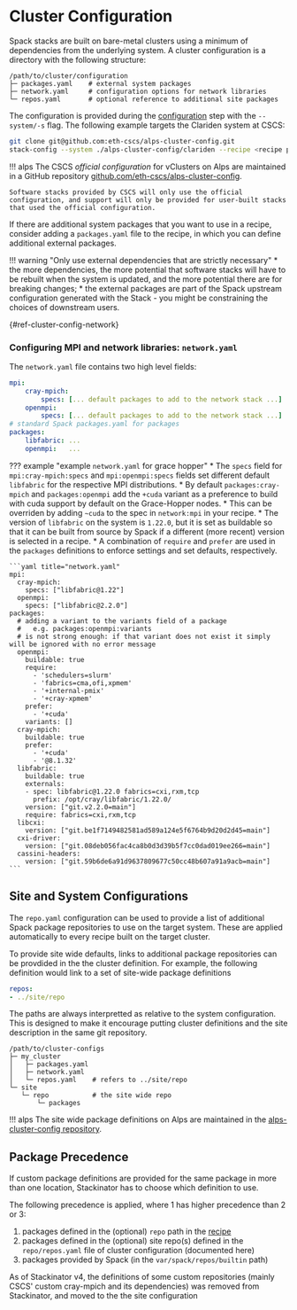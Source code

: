 # Cluster Configuration

Spack stacks are built on bare-metal clusters using a minimum of dependencies from the underlying system.
A cluster configuration is a directory with the following structure:

```
/path/to/cluster/configuration
├─ packages.yaml    # external system packages
├─ network.yaml     # configuration options for network libraries
└─ repos.yaml       # optional reference to additional site packages
```

The configuration is provided during the [configuration](configuring.md) step with the `--system/-s` flag.
The following example targets the Clariden system at CSCS:

```bash
git clone git@github.com:eth-cscs/alps-cluster-config.git
stack-config --system ./alps-cluster-config/clariden --recipe <recipe path> --build <build path>
```

!!! alps
    The CSCS _official configuration_ for vClusters on Alps are maintained in a GitHub repository [github.com/eth-cscs/alps-cluster-config](https://github.com/eth-cscs/alps-cluster-config).

    Software stacks provided by CSCS will only use the official configuration, and support will only be provided for user-built stacks that used the official configuration.

If there are additional system packages that you want to use in a recipe, consider adding a `packages.yaml` file to the recipe, in which you can define additional external packages.

!!! warning "Only use external dependencies that are strictly necessary"
    * the more dependencies, the more potential that software stacks will have to be rebuilt when the system is updated, and the more potential there are for breaking changes;
    * the external packages are part of the Spack upstream configuration generated with the Stack - you might be constraining the choices of downstream users.

[](){#ref-cluster-config-network}
### Configuring MPI and network libraries: `network.yaml`

The `network.yaml` file contains two high level fields:

```yaml title="network.yaml"
mpi:
    cray-mpich:
        specs: [... default packages to add to the network stack ...]
    openmpi:
        specs: [... default packages to add to the network stack ...]
# standard Spack packages.yaml for packages
packages:
    libfabric: ...
    openmpi:   ...
```

??? example "example `network.yaml` for grace hopper"
    * The `specs` field for `mpi:cray-mpich:specs` and `mpi:openmpi:specs` fields set different default `libfabric` for the respective MPI distributions.
    * By default `packages:cray-mpich` and `packages:openmpi` add the `+cuda` variant as a preference to build with cuda support by default on the Grace-Hopper nodes.
        * This can be overriden by adding `~cuda` to the spec in `network:mpi` in your recipe.
    * The version of `libfabric` on the system is `1.22.0`, but it is set as buildable so that it can be built from source by Spack if a different (more recent) version is selected in a recipe.
    * A combination of `require` and `prefer` are used in the `packages` definitions to enforce settings and set defaults, respectively.

    ```yaml title="network.yaml"
    mpi:
      cray-mpich:
        specs: ["libfabric@1.22"]
      openmpi:
        specs: ["libfabric@2.2.0"]
    packages:
      # adding a variant to the variants field of a package
      #   e.g. packages:openmpi:variants
      # is not strong enough: if that variant does not exist it simply will be ignored with no error message
      openmpi:
        buildable: true
        require:
          - 'schedulers=slurm'
          - 'fabrics=cma,ofi,xpmem'
          - '+internal-pmix'
          - '+cray-xpmem'
        prefer:
          - '+cuda'
        variants: []
      cray-mpich:
        buildable: true
        prefer:
          - '+cuda'
          - '@8.1.32'
      libfabric:
        buildable: true
        externals:
        - spec: libfabric@1.22.0 fabrics=cxi,rxm,tcp
          prefix: /opt/cray/libfabric/1.22.0/
        version: ["git.v2.2.0=main"]
        require: fabrics=cxi,rxm,tcp
      libcxi:
        version: ["git.be1f7149482581ad589a124e5f6764b9d20d2d45=main"]
      cxi-driver:
        version: ["git.08deb056fac4ca8b0d3d39b5f7cc0dad019ee266=main"]
      cassini-headers:
        version: ["git.59b6de6a91d9637809677c50cc48b607a91a9acb=main"]
    ```

## Site and System Configurations

The `repo.yaml` configuration can be used to provide a list of additional Spack package repositories to use on the target system.
These are applied automatically to every recipe built on the target cluster.

To provide site wide defaults, links to additional package repositories can be provdided in the the cluster definition.
For example, the following definition would link to a set of site-wide package definitions

```yaml
repos:
- ../site/repo
```

The paths are always interpretted as relative to the system configuration.
This is designed to make it encourage putting cluster definitions and the site description in the same git repository.

```
/path/to/cluster-configs
├─ my_cluster
│   ├─ packages.yaml
│   ├─ network.yaml
│   └─ repos.yaml    # refers to ../site/repo
└─ site
   └─ repo           # the site wide repo
       └─ packages
```

!!! alps
    The site wide package definitions on Alps are maintained in the [alps-cluster-config repository](https://github.com/eth-cscs/alps-cluster-config/tree/master/site/repo).

## Package Precedence

If custom package definitions are provided for the same package in more than one location, Stackinator has to choose which definition to use.

The following precedence is applied, where 1 has higher precedence than 2 or 3:

1. packages defined in the (optional) `repo` path in the [recipe](recipes.md#custom-spack-packages)
2. packages defined in the (optional) site repo(s) defined in the `repo/repos.yaml` file of cluster configuration (documented here)
3. packages provided by Spack (in the `var/spack/repos/builtin` path)

As of Stackinator v4, the definitions of some custom repositories (mainly CSCS' custom cray-mpich and its dependencies) was removed from Stackinator, and moved to the the site configuration

